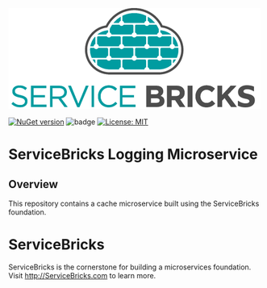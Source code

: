 ![ServiceBricks Logo](https://github.com/holomodular/ServiceBricks/blob/main/Logo.png)  

[![NuGet version](https://badge.fury.io/nu/ServiceBricks.Cache.svg)](https://badge.fury.io/nu/ServiceBricks.Cache)
![badge](https://img.shields.io/endpoint?url=https://gist.githubusercontent.com/holomodular-support/a4914be5332dc8c9536889edf1f00ace/raw/servicebrickscache-codecoverage.json)
[![License: MIT](https://img.shields.io/badge/License-MIT-blue.svg)](https://opensource.org/licenses/MIT)

# ServiceBricks Logging Microservice

## Overview

This repository contains a cache microservice built using the ServiceBricks foundation.

# ServiceBricks

ServiceBricks is the cornerstone for building a microservices foundation.
Visit http://ServiceBricks.com to learn more.

